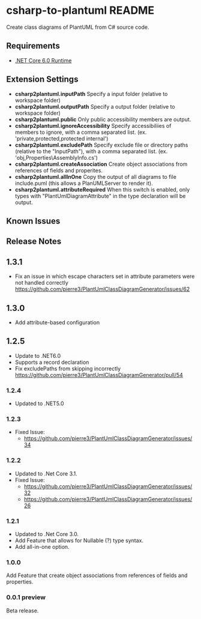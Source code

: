 # csharp-to-plantuml README

Create class diagrams of PlantUML from C# source code.

## Requirements
- [.NET Core 6.0 Runtime](https://dotnet.microsoft.com/download/dotnet-core/6.0/runtime) 

## Extension Settings

- __csharp2plantuml.inputPath__
  Specify a input folder (relative to workspace folder)
- __csharp2plantuml.outputPath__
  Specify a output folder (relative to workspace folder)
- __csharp2plantuml.public__
  Only public accessibility members are output.
- __csharp2plantuml.ignoreAccessibility__
  Specify accessibiliies of members to ignore, with a comma separated list. (ex. 'private,protected,protected internal')
- __csharp2plantuml.excludePath__
  Specify exclude file or directory paths (relative to the \"InputPath\"), with a comma separated list. (ex. 'obj,Properties\\AssemblyInfo.cs')
- __csharp2plantuml.createAssociation__
  Create object associations from references of fields and properites.
- __csharp2plantuml.allInOne__
  Copy the output of all diagrams to file include.puml (this allows a PlanUMLServer to render it).
- __csharp2plantuml.attributeRequired__
  When this switch is enabled, only types with "PlantUmlDiagramAttribute" in the type declaration will be output.

## Known Issues


## Release Notes
## 1.3.1
- Fix an issue in which escape characters set in attribute parameters were not handled correctly  
  https://github.com/pierre3/PlantUmlClassDiagramGenerator/issues/62
  
## 1.3.0
- Add attribute-based configuration
  
## 1.2.5
- Update to .NET6.0
- Supports a record declaration
- Fix excludePaths from skipping incorrectly  
  https://github.com/pierre3/PlantUmlClassDiagramGenerator/pull/54

### 1.2.4
- Updated to .NET5.0

### 1.2.3
- Fixed Issue: 
    - https://github.com/pierre3/PlantUmlClassDiagramGenerator/issues/34

### 1.2.2
- Updated to .Net Core 3.1.
- Fixed Issue: 
    - https://github.com/pierre3/PlantUmlClassDiagramGenerator/issues/32
    - https://github.com/pierre3/PlantUmlClassDiagramGenerator/issues/26

### 1.2.1  
- Updated to .Net Core 3.0.
- Add Feature that allows for Nullable (?) type syntax.
- Add all-in-one option.

### 1.0.0
Add Feature that create object associations from references of fields and properties. 

### 0.0.1 preview
Beta release.
